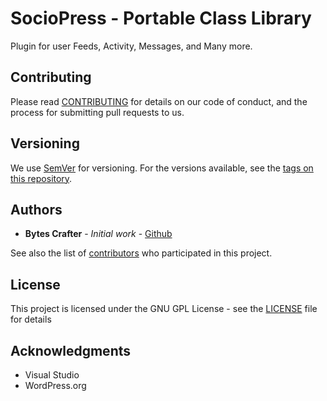 # SocioPress - Portable Class Library

Plugin for user Feeds, Activity, Messages, and Many more.

## Contributing

Please read [CONTRIBUTING](CONTRIBUTING) for details on our code of conduct, and the process for submitting pull requests to us.

## Versioning

We use [SemVer](http://semver.org/) for versioning. For the versions available, see the [tags on this repository](https://github.com/BytesCrafter/SocioPress-PCL/tags). 

## Authors

* **Bytes Crafter** - *Initial work* - [Github](https://github.com/BytesCrafter/SocioPress-PCL.git)

See also the list of [contributors](https://github.com/BytesCrafter/SocioPress-PCL/graphs/contributors) who participated in this project.

## License

This project is licensed under the GNU GPL License - see the [LICENSE](LICENSE) file for details

## Acknowledgments

* Visual Studio
* WordPress.org
